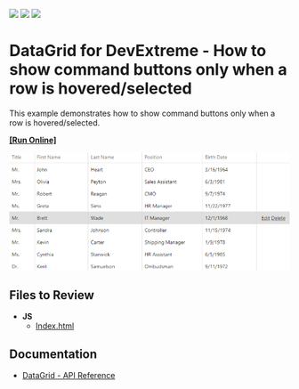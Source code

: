 <!-- default badges list -->
![](https://img.shields.io/endpoint?url=https://codecentral.devexpress.com/api/v1/VersionRange/128583286/15.2.7%2B)
[![](https://img.shields.io/badge/Open_in_DevExpress_Support_Center-FF7200?style=flat-square&logo=DevExpress&logoColor=white)](https://supportcenter.devexpress.com/ticket/details/T358945)
[![](https://img.shields.io/badge/📖_How_to_use_DevExpress_Examples-e9f6fc?style=flat-square)](https://docs.devexpress.com/GeneralInformation/403183)
<!-- default badges end -->

# DataGrid for DevExtreme - How to show command buttons only when a row is hovered/selected
This example demonstrates how to show command buttons only when a row is hovered/selected.<br/>

<!-- run online -->
**[[Run Online]](https://codecentral.devexpress.com/128583286/)**
<!-- run online end -->

<div align="center"><img alt="DevExtreme DataGrid - How to show command buttons only when a row is hovered/selected" src="datagrid-display-command-buttons.png" /></div>

## Files to Review

- **JS**
    - [Index.html](./JS/Index.html)

## Documentation

- [DataGrid - API Reference](https://js.devexpress.com/Documentation/ApiReference/UI_Components/dxDataGrid/)
